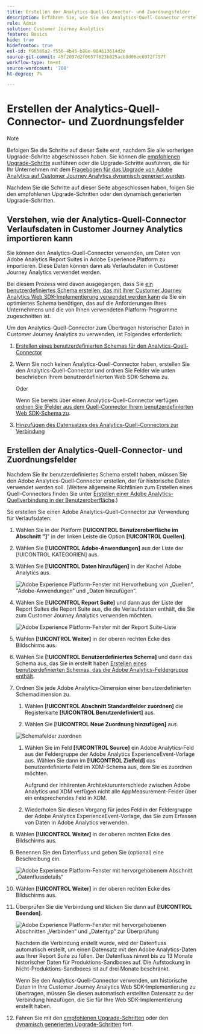 ```yaml
---
title: Erstellen der Analytics-Quell-Connector- und Zuordnungsfelder
description: Erfahren Sie, wie Sie den Analytics-Quell-Connector erstellen und Felder zuordnen
role: Admin
solution: Customer Journey Analytics
feature: Basics
hide: true
hidefromtoc: true
exl-id: f96565a2-f556-4b45-b88e-984613614d2e
source-git-commit: 45f2097d2f0657f623b825acb8d06ec6972f757f
workflow-type: tm+mt
source-wordcount: '700'
ht-degree: 7%

---
```


# Erstellen der Analytics-Quell-Connector- und Zuordnungsfelder

>[!NOTE]
> 
>Befolgen Sie die Schritte auf dieser Seite erst, nachdem Sie alle vorherigen Upgrade-Schritte abgeschlossen haben. Sie können die [empfohlenen Upgrade-Schritte](/help/getting-started/cja-upgrade/cja-upgrade-recommendations.md#recommended-upgrade-steps-for-most-organizations) ausführen oder die Upgrade-Schritte ausführen, die für Ihr Unternehmen mit dem [Fragebogen für das Upgrade von Adobe Analytics auf Customer Journey Analytics dynamisch generiert wurden](https://gigazelle.github.io/cja-ttv/).
>
>Nachdem Sie die Schritte auf dieser Seite abgeschlossen haben, folgen Sie den empfohlenen Upgrade-Schritten oder den dynamisch generierten Upgrade-Schritten.

## Verstehen, wie der Analytics-Quell-Connector Verlaufsdaten in Customer Journey Analytics importieren kann

Sie können den Analytics-Quell-Connector verwenden, um Daten von Adobe Analytics Report Suites in Adobe Experience Platform zu importieren. Diese Daten können dann als Verlaufsdaten in Customer Journey Analytics verwendet werden.

Bei diesem Prozess wird davon ausgegangen, dass Sie [ein benutzerdefiniertes Schema erstellen, das mit Ihrer Customer Journey Analytics Web SDK-Implementierung verwendet werden kann](/help/getting-started/cja-upgrade/cja-upgrade-schema-create.md) da Sie ein optimiertes Schema benötigen, das auf die Anforderungen Ihres Unternehmens und die von Ihnen verwendeten Platform-Programme zugeschnitten ist.

Um den Analytics-Quell-Connector zum Übertragen historischer Daten in Customer Journey Analytics zu verwenden, ist Folgendes erforderlich:

1. [Erstellen eines benutzerdefinierten Schemas für den Analytics-Quell-Connector](/help/getting-started/cja-upgrade/cja-upgrade-source-connector-schema.md)

1. Wenn Sie noch keinen Analytics-Quell-Connector haben, erstellen Sie den Analytics-Quell-Connector und ordnen Sie Felder wie unten beschrieben Ihrem benutzerdefinierten Web SDK-Schema zu.

   Oder

   Wenn Sie bereits über einen Analytics-Quell-Connector verfügen[ ordnen Sie (Felder aus dem Quell-Connector Ihrem benutzerdefinierten Web SDK-Schema zu](/help/getting-started/cja-upgrade/cja-upgrade-from-source-connector.md).

1. [Hinzufügen des Datensatzes des Analytics-Quell-Connectors zur Verbindung](/help/getting-started/cja-upgrade/cja-upgrade-source-connector-dataset.md)

## Erstellen der Analytics-Quell-Connector- und Zuordnungsfelder

Nachdem Sie Ihr benutzerdefiniertes Schema erstellt haben, müssen Sie den Adobe Analytics-Quell-Connector erstellen, der für historische Daten verwendet werden soll. (Weitere allgemeine Richtlinien zum Erstellen eines Quell-Connectors finden Sie unter [Erstellen einer Adobe Analytics-Quellverbindung in der Benutzeroberfläche](https://experienceleague.adobe.com/docs/experience-platform/sources/ui-tutorials/create/adobe-applications/analytics.html?lang=de).)

So erstellen Sie einen Adobe Analytics-Quell-Connector zur Verwendung für Verlaufsdaten:

1. Wählen Sie in der Platform **[!UICONTROL Benutzeroberfläche im Abschnitt &quot;]**&quot; in der linken Leiste die Option **[!UICONTROL Quellen]**.

1. Wählen Sie **[!UICONTROL Adobe-Anwendungen]** aus der Liste der [!UICONTROL KATEGORIEN] aus.

1. Wählen Sie **[!UICONTROL Daten hinzufügen]** in der Kachel Adobe Analytics aus.

   ![Adobe Experience Platform-Fenster mit Hervorhebung von „Quellen“, &quot;Adobe-Anwendungen“ und „Daten hinzufügen“.](./assets/sources-overview.png)

1. Wählen Sie **[!UICONTROL Report Suite]** und dann aus der Liste der Report Suites die Report Suite aus, die die Verlaufsdaten enthält, die Sie zum Customer Journey Analytics verwenden möchten.

   ![Adobe Experience Platform-Fenster mit der Report Suite-Liste](./assets/report-suites.png)

1. Wählen **[!UICONTROL Weiter]** in der oberen rechten Ecke des Bildschirms aus.

1. Wählen Sie **[!UICONTROL Benutzerdefiniertes Schema]** und dann das Schema aus, das Sie in erstellt haben [Erstellen eines benutzerdefinierten Schemas, das die Adobe Analytics-Feldergruppe enthält](/help/getting-started/cja-upgrade/cja-upgrade-source-connector-schema.md). <!-- Deleted this, because I changed this from choosing the default schemawe're pointing them now at the schema they just created: "Adobe Experience Platform  automatically creates the schema and the corresponding dataset to map all standard fields from the selected Adobe Analytics report suite." -->

   <!-- add screenshot -->

1. Ordnen Sie jede Adobe Analytics-Dimension einer benutzerdefinierten Schemadimension zu.

   1. Wählen **[!UICONTROL Abschnitt Standardfelder zuordnen]** die Registerkarte **[!UICONTROL Benutzerdefiniert]** aus.

   1. Wählen Sie **[!UICONTROL Neue Zuordnung hinzufügen]** aus.

   ![Schemafelder zuordnen](assets/schema-mapping.png)

   1. Wählen Sie im Feld **[!UICONTROL Source]** ein Adobe Analytics-Feld aus der Feldergruppe der Adobe Analytics ExperienceEvent-Vorlage aus. Wählen Sie dann im **[!UICONTROL Zielfeld]** das benutzerdefinierte Feld im XDM-Schema aus, dem Sie es zuordnen möchten.

      Aufgrund der inhärenten Architekturunterschiede zwischen Adobe Analytics und XDM verfügen nicht alle AppMeasurement-Felder über ein entsprechendes Feld in XDM.

   1. Wiederholen Sie diesen Vorgang für jedes Feld in der Feldergruppe der Adobe Analytics ExperienceEvent-Vorlage, das Sie zum Erfassen von Daten in Adobe Analytics verwenden.

1. Wählen **[!UICONTROL Weiter]** in der oberen rechten Ecke des Bildschirms aus.

1. Benennen Sie den Datenfluss und geben Sie (optional) eine Beschreibung ein.

   ![Adobe Experience Platform-Fenster mit hervorgehobenem Abschnitt „Datenflussdetails“](./assets/dataflow-detail.png)

1. Wählen **[!UICONTROL Weiter]** in der oberen rechten Ecke des Bildschirms aus.

1. Überprüfen Sie die Verbindung und klicken Sie dann auf **[!UICONTROL Beenden]**.

   ![Adobe Experience Platform-Fenster mit hervorgehobenen Abschnitten „Verbinden“ und „Datentyp“ zur Überprüfung](./assets/review.png)

   Nachdem die Verbindung erstellt wurde, wird der Datenfluss automatisch erstellt, um einen Datensatz mit den Adobe Analytics-Daten aus Ihrer Report Suite zu füllen. Der Datenfluss nimmt bis zu 13 Monate historischer Daten für Produktions-Sandboxes auf. Die Aufstockung in Nicht-Produktions-Sandboxes ist auf drei Monate beschränkt.

   Wenn Sie den Analytics-Quell-Connector verwenden, um historische Daten in Ihre Customer Journey Analytics Web SDK-Implementierung zu übertragen, müssen Sie diesen automatisch erstellten Datensatz zu der Verbindung hinzufügen, die Sie für Ihre Web SDK-Implementierung erstellt haben.

1. Fahren Sie mit den [empfohlenen Upgrade-Schritten](/help/getting-started/cja-upgrade/cja-upgrade-recommendations.md#recommended-upgrade-steps-for-most-organizations) oder den [dynamisch generierten Upgrade-Schritten](https://gigazelle.github.io/cja-ttv/) fort.

